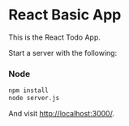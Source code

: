 # React Basic App

This is the React Todo App.

Start a server with the following:

### Node

```sh
npm install
node server.js
```

And visit <http://localhost:3000/>.

